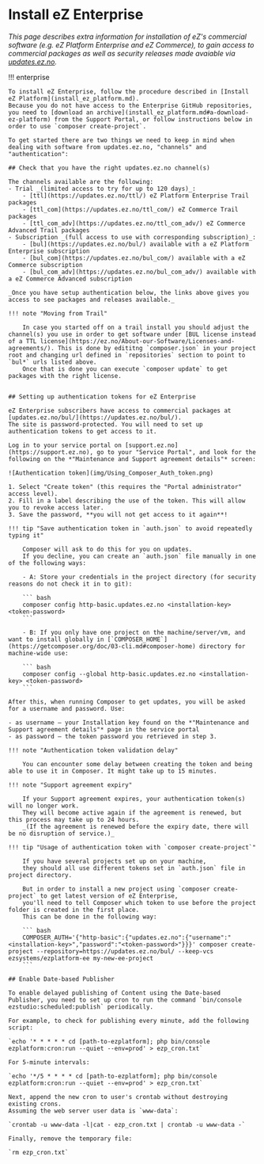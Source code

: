 # Install eZ Enterprise

_This page describes extra information for installation of eZ's commercial software (e.g. eZ Platform Enterprise and eZ Commerce), to gain access to commercial packages as well as security releases made avaiable via [updates.ez.no](https://updates.ez.no)._

!!! enterprise

    To install eZ Enterprise, follow the procedure described in [Install eZ Platform](install_ez_platform.md).
    Because you do not have access to the Enterprise GitHub repositories,
    you need to [download an archive](install_ez_platform.md#a-download-ez-platform) from the Support Portal, or follow instructions below in order to use `composer create-project`.

    To get started there are two things we need to keep in mind when dealing with software from updates.ez.no, "channels" and "authentication":
    
    ## Check that you have the right updates.ez.no channel(s)

    The channels available are the following:
    - Trial _(limited access to try for up to 120 days)_:
        - [ttl](https://updates.ez.no/ttl/) eZ Platform Enterprise Trail packages
        - [ttl_com](https://updates.ez.no/ttl_com/) eZ Commerce Trail packages
        - [ttl_com_adv](https://updates.ez.no/ttl_com_adv/) eZ Commerce Advanced Trail packages
    - Subscription _(full access to use with corresponding subscription)_:
        - [bul](https://updates.ez.no/bul/) available with a eZ Platform Enterprise subscription
        - [bul_com](https://updates.ez.no/bul_com/) available with a eZ Commerce subscription
        - [bul_com_adv](https://updates.ez.no/bul_com_adv/) available with a eZ Commerce Advanced subscription
    
    _Once you have setup authentication below, the links above gives you access to see packages and releases available._
    
    !!! note "Moving from Trail"

        In case you started off on a trail install you should adjust the channel(s) you use in order to get software under [BUL license instead of a TTL license](https://ez.no/About-our-Software/Licenses-and-agreements/). This is done by edititng `composer.json` in your project root and changing url defined in `repositories` section to point to `bul*` urls listed above.
        Once that is done you can execute `composer update` to get packages with the right license.
    
    
    ## Setting up authentication tokens for eZ Enterprise

    eZ Enterprise subscribers have access to commercial packages at [updates.ez.no/bul/](https://updates.ez.no/bul/).
    The site is password-protected. You will need to set up authentication tokens to get access to it.

    Log in to your service portal on [support.ez.no](https://support.ez.no), go to your "Service Portal", and look for the following on the *"Maintenance and Support agreement details"* screen:

    ![Authentication token](img/Using_Composer_Auth_token.png)

    1. Select "Create token" (this requires the "Portal administrator" access level).
    2. Fill in a label describing the use of the token. This will allow you to revoke access later.
    3. Save the password, **you will not get access to it again**!

    !!! tip "Save authentication token in `auth.json` to avoid repeatedly typing it"

        Composer will ask to do this for you on updates.
        If you decline, you can create an `auth.json` file manually in one of the following ways:

        - A: Store your credentials in the project directory (for security reasons do not check it in to git):

        ``` bash
        composer config http-basic.updates.ez.no <installation-key> <token-password>
        ```

        - B: If you only have one project on the machine/server/vm, and want to install globally in [`COMPOSER_HOME`](https://getcomposer.org/doc/03-cli.md#composer-home) directory for machine-wide use:

        ``` bash
        composer config --global http-basic.updates.ez.no <installation-key> <token-password>
        ```

    After this, when running Composer to get updates, you will be asked for a username and password. Use:

    - as username – your Installation key found on the *"Maintenance and Support agreement details"* page in the service portal
    - as password – the token password you retrieved in step 3.

    !!! note "Authentication token validation delay"
    
        You can encounter some delay between creating the token and being able to use it in Composer. It might take up to 15 minutes.
        
    !!! note "Support agreement expiry"

        If your Support agreement expires, your authentication token(s) will no longer work.
        They will become active again if the agreement is renewed, but this process may take up to 24 hours.
        _(If the agreement is renewed before the expiry date, there will be no disruption of service.)_

    !!! tip "Usage of authentication token with `composer create-project`"

        If you have several projects set up on your machine,
        they should all use different tokens set in `auth.json` file in project directory.

        But in order to install a new project using `composer create-project` to get latest version of eZ Enterprise,
        you'll need to tell Composer which token to use before the project folder is created in the first place.
        This can be done in the following way:

        ``` bash
        COMPOSER_AUTH='{"http-basic":{"updates.ez.no":{"username":"<installation-key>","password":"<token-password>"}}}' composer create-project --repository=https://updates.ez.no/bul/ --keep-vcs ezsystems/ezplatform-ee my-new-ee-project
        ```

    ## Enable Date-based Publisher

    To enable delayed publishing of Content using the Date-based Publisher, you need to set up cron to run the command `bin/console ezstudio:scheduled:publish` periodically.

    For example, to check for publishing every minute, add the following script:

    `echo '* * * * * cd [path-to-ezplatform]; php bin/console ezplatform:cron:run --quiet --env=prod' > ezp_cron.txt`

    For 5-minute intervals:

    `echo '*/5 * * * * cd [path-to-ezplatform]; php bin/console ezplatform:cron:run --quiet --env=prod' > ezp_cron.txt`

    Next, append the new cron to user's crontab without destroying existing crons.
    Assuming the web server user data is `www-data`:

    `crontab -u www-data -l|cat - ezp_cron.txt | crontab -u www-data -`

    Finally, remove the temporary file:

    `rm ezp_cron.txt`
